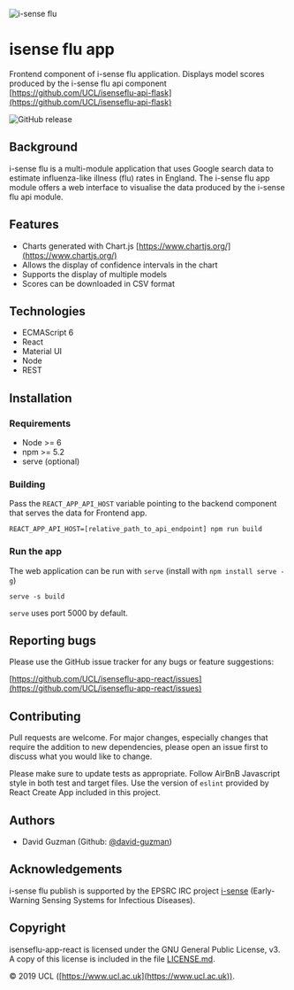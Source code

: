 ![i-sense flu](https://res.cloudinary.com/uclfmedia/image/upload/v1563449524/isenseflu/logo_300.svg)

# isense flu app

Frontend component of i-sense flu application. Displays model scores produced by the i-sense flu api component [https://github.com/UCL/isenseflu-api-flask](https://github.com/UCL/isenseflu-api-flask)

![GitHub release](https://img.shields.io/github/release/UCL/isenseflu-app-react.svg)


## Background

i-sense flu is a multi-module application that uses Google search data to estimate influenza-like illness (flu) rates in England. The i-sense flu app module offers a web interface to visualise the data produced by the i-sense flu api module.


## Features

- Charts generated with Chart.js [https://www.chartjs.org/](https://www.chartjs.org/)
- Allows the display of confidence intervals in the chart
- Supports the display of multiple models
- Scores can be downloaded in CSV format


## Technologies

- ECMAScript 6
- React
- Material UI
- Node
- REST


## Installation

### Requirements

- Node >= 6
- npm >= 5.2
- serve (optional)


### Building

Pass the `REACT_APP_API_HOST` variable pointing to the backend component that serves the data for 
Frontend app.

```
REACT_APP_API_HOST=[relative_path_to_api_endpoint] npm run build
```

### Run the app

The web application can be run with `serve` (install with `npm install serve -g`)

```
serve -s build
```

`serve` uses port 5000 by default.


## Reporting bugs

Please use the GitHub issue tracker for any bugs or feature suggestions:

[https://github.com/UCL/isenseflu-app-react/issues](https://github.com/UCL/isenseflu-app-react/issues)


## Contributing

Pull requests are welcome. For major changes, especially changes that require the addition to new dependencies, please open an issue first to discuss what you would like to change.

Please make sure to update tests as appropriate. Follow AirBnB Javascript style in both test and target files. Use the version of `eslint` provided by React Create App included in this project.


## Authors

- David Guzman (Github: [@david-guzman](https://github.com/david-guzman))


## Acknowledgements

i-sense flu publish is supported by the EPSRC IRC project [i-sense](https://www.i-sense.org.uk/) (Early-Warning Sensing Systems for Infectious Diseases).


## Copyright

isenseflu-app-react is licensed under the GNU General Public License, v3. A copy of this license is included in the file [LICENSE.md](LICENSE.md).


&copy; 2019 UCL ([https://www.ucl.ac.uk](https://www.ucl.ac.uk)).
